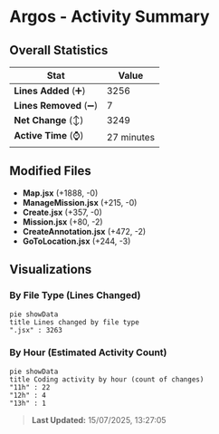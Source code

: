 # Argos - Activity Summary 

## Overall Statistics

| Stat                   | Value                                                             |
| ---------------------- | ----------------------------------------------------------------- |
| **Lines Added** (➕)   | 3256                                          |
| **Lines Removed** (➖) | 7                                        |
| **Net Change** (↕)    | 3249                |
| **Active Time** (⌚)   | 27 minutes |


## Modified Files
- **Map.jsx** (+1888, -0)
- **ManageMission.jsx** (+215, -0)
- **Create.jsx** (+357, -0)
- **Mission.jsx** (+80, -2)
- **CreateAnnotation.jsx** (+472, -2)
- **GoToLocation.jsx** (+244, -3)

## Visualizations

### By File Type (Lines Changed)

```mermaid
pie showData
title Lines changed by file type
".jsx" : 3263
```

### By Hour (Estimated Activity Count)

```mermaid
pie showData
title Coding activity by hour (count of changes)
"11h" : 22
"12h" : 4
"13h" : 1
```


> **Last Updated:** 15/07/2025, 13:27:05